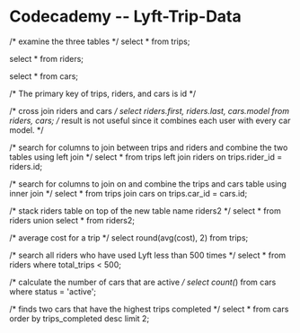 # Codecademy -- Lyft-Trip-Data

/* examine the three tables */
select * from trips;

select * from riders;

select * from cars;

/* The primary key of trips, riders, and cars is id */

/* cross join riders and cars */
select riders.first,
   riders.last, cars.model
from riders, cars;
/* result is not useful since it combines each user with every car model. */

/* search for columns to join between trips and riders and combine the two tables using left join */
select * from trips
left join riders
  on trips.rider_id = riders.id;

/* search for columns to join on and combine the trips and cars table using inner join */
select * from trips
join cars
  on trips.car_id = cars.id;

/* stack riders table on top of the new table name riders2 */
select * from riders
union
select * from riders2;

/* average cost for a trip */
select round(avg(cost), 2) from trips;

/* search all riders who have used Lyft less than 500 times */
select * from riders
where total_trips < 500;

/* calculate the number of cars that are active */
select count(*) from cars
where status = 'active';

/* finds two cars that have the highest trips completed */
select * from cars
order by trips_completed desc
limit 2;
